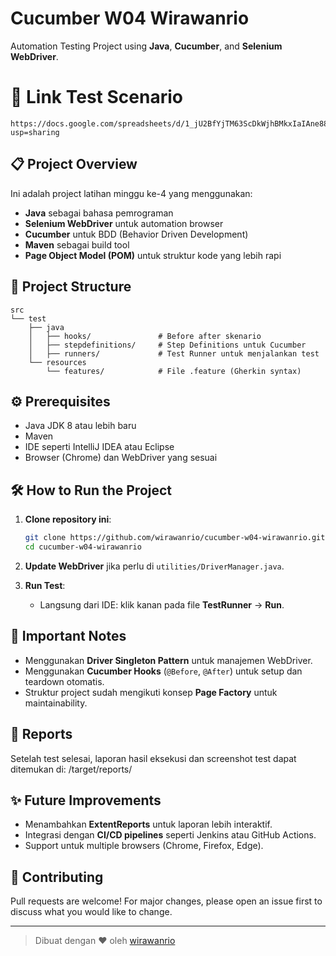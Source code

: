 # Cucumber W04 Wirawanrio

Automation Testing Project using **Java**, **Cucumber**, and **Selenium WebDriver**.

# 📄 Link Test Scenario
```
https://docs.google.com/spreadsheets/d/1_jU2BfYjTM63ScDkWjhBMkxIaIAne88vIMTfcKMcrZE/edit?usp=sharing
```

## 📋 Project Overview

Ini adalah project latihan minggu ke-4 yang menggunakan:
- **Java** sebagai bahasa pemrograman
- **Selenium WebDriver** untuk automation browser
- **Cucumber** untuk BDD (Behavior Driven Development)
- **Maven** sebagai build tool
- **Page Object Model (POM)** untuk struktur kode yang lebih rapi

## 🚀 Project Structure

```text
src
└── test
    ├── java
    │   ├── hooks/               # Before after skenario
    │   ├── stepdefinitions/     # Step Definitions untuk Cucumber
    │   ├── runners/             # Test Runner untuk menjalankan test
    └── resources
        └── features/            # File .feature (Gherkin syntax)
```



## ⚙️ Prerequisites

- Java JDK 8 atau lebih baru
- Maven
- IDE seperti IntelliJ IDEA atau Eclipse
- Browser (Chrome) dan WebDriver yang sesuai

## 🛠️ How to Run the Project

1. **Clone repository ini**:
    ```bash
    git clone https://github.com/wirawanrio/cucumber-w04-wirawanrio.git
    cd cucumber-w04-wirawanrio
    ```

2. **Update WebDriver** jika perlu di `utilities/DriverManager.java`.

3. **Run Test**:
    - Langsung dari IDE: klik kanan pada file **TestRunner** → **Run**.

## 📝 Important Notes

- Menggunakan **Driver Singleton Pattern** untuk manajemen WebDriver.
- Menggunakan **Cucumber Hooks** (`@Before`, `@After`) untuk setup dan teardown otomatis.
- Struktur project sudah mengikuti konsep **Page Factory** untuk maintainability.

## 📄 Reports

Setelah test selesai, laporan hasil eksekusi dan screenshot test dapat ditemukan di:
/target/reports/


## ✨ Future Improvements

- Menambahkan **ExtentReports** untuk laporan lebih interaktif.
- Integrasi dengan **CI/CD pipelines** seperti Jenkins atau GitHub Actions.
- Support untuk multiple browsers (Chrome, Firefox, Edge).

## 🤝 Contributing

Pull requests are welcome! For major changes, please open an issue first to discuss what you would like to change.

---

> Dibuat dengan ❤️ oleh [wirawanrio](https://github.com/wirawanrio)
